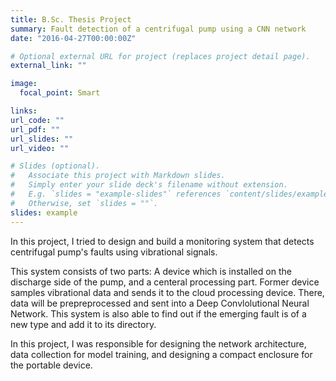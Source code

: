 ```yaml
---
title: B.Sc. Thesis Project
summary: Fault detection of a centrifugal pump using a CNN network
date: "2016-04-27T00:00:00Z"

# Optional external URL for project (replaces project detail page).
external_link: ""

image:
  focal_point: Smart

links:
url_code: ""
url_pdf: ""
url_slides: ""
url_video: ""

# Slides (optional).
#   Associate this project with Markdown slides.
#   Simply enter your slide deck's filename without extension.
#   E.g. `slides = "example-slides"` references `content/slides/example-slides.md`.
#   Otherwise, set `slides = ""`.
slides: example
---
```


In this project, I tried to design and build a monitoring system that detects centrifugal pump's faults using vibrational signals. 

This system consists of two parts: A device which is installed on the discharge side of the pump, and a centeral processing part. Former device samples vibrational data and sends it to the cloud processing device. There, data will be prepreprocessed and sent into a Deep Convlolutional Neural Network. This system is also able to find out if the emerging fault is of a new type and add it to its directory.

In this project, I was responsible for designing the network architecture, data collection for model training, and designing a compact enclosure for the portable device. 

